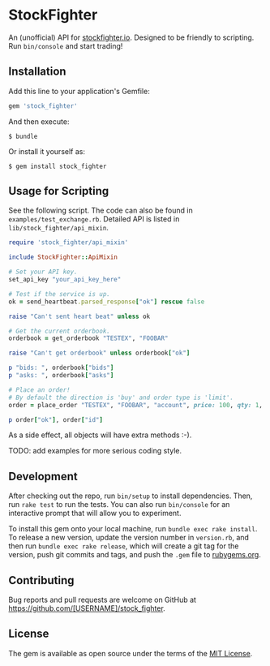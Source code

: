 # StockFighter

An (unofficial) API for [stockfighter.io](http://stockfighter.io). Designed to be friendly to scripting. Run `bin/console` and start trading!

## Installation

Add this line to your application's Gemfile:

```ruby
gem 'stock_fighter'
```

And then execute:

    $ bundle

Or install it yourself as:

    $ gem install stock_fighter

## Usage for Scripting

See the following script. The code can also be found in `examples/test_exchange.rb`. Detailed API is listed in `lib/stock_fighter/api_mixin`.

```ruby
require 'stock_fighter/api_mixin'

include StockFighter::ApiMixin

# Set your API key.
set_api_key "your_api_key_here"

# Test if the service is up.
ok = send_heartbeat.parsed_response["ok"] rescue false

raise "Can't sent heart beat" unless ok

# Get the current orderbook.
orderbook = get_orderbook "TESTEX", "FOOBAR"

raise "Can't get orderbook" unless orderbook["ok"]

p "bids: ", orderbook["bids"]
p "asks: ", orderbook["asks"]

# Place an order!
# By default the direction is 'buy' and order type is 'limit'.
order = place_order "TESTEX", "FOOBAR", "account", price: 100, qty: 1, direction: :buy, order_type: :limit

p order["ok"], order["id"]
```

As a side effect, all objects will have extra methods :-).

TODO: add examples for more serious coding style.

## Development

After checking out the repo, run `bin/setup` to install dependencies. Then, run `rake test` to run the tests. You can also run `bin/console` for an interactive prompt that will allow you to experiment.

To install this gem onto your local machine, run `bundle exec rake install`. To release a new version, update the version number in `version.rb`, and then run `bundle exec rake release`, which will create a git tag for the version, push git commits and tags, and push the `.gem` file to [rubygems.org](https://rubygems.org).

## Contributing

Bug reports and pull requests are welcome on GitHub at https://github.com/[USERNAME]/stock_fighter.


## License

The gem is available as open source under the terms of the [MIT License](http://opensource.org/licenses/MIT).

